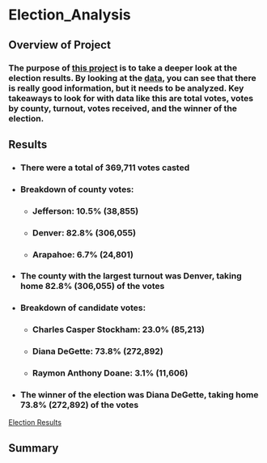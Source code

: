 # Election_Analysis

## Overview of Project

### The purpose of [this project](https://github.com/Ctblossey/Election_Analysis) is to take a deeper look at the election results. By looking at the [data](https://github.com/Ctblossey/Election_Analysis/blob/main/Resources/election_results.csv), you can see that there is really good information, but it needs to be analyzed. Key takeaways to look for with data like this are total votes, votes by county, turnout, votes received, and the winner of the election. 

## Results
* ### There were a total of 369,711 votes casted

* ### Breakdown of county votes:
    - ### Jefferson: 10.5% (38,855)
    - ### Denver: 82.8% (306,055)
    - ### Arapahoe: 6.7% (24,801)
* ### The county with the largest turnout was Denver, taking home 82.8% (306,055) of the votes

* ### Breakdown of candidate votes:
    - ### Charles Casper Stockham: 23.0% (85,213)
    - ### Diana DeGette: 73.8% (272,892)
    - ### Raymon Anthony Doane: 3.1% (11,606)
*  ### The winner of the election was Diana DeGette, taking home 73.8% (272,892) of the votes

[Election Results](https://github.com/Ctblossey/Election_Analysis/blob/main/Resources/Election%20Results.png)


## Summary



